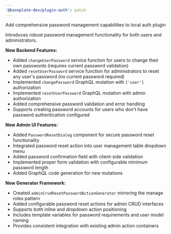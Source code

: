 ```yaml
---
'@baseplate-dev/plugin-auth': patch
---
```


Add comprehensive password management capabilities to local auth plugin

Introduces robust password management functionality for both users and administrators.

**New Backend Features:**

- Added `changeUserPassword` service function for users to change their own passwords (requires current password validation)
- Added `resetUserPassword` service function for administrators to reset any user's password (no current password required)
- Implemented `changePassword` GraphQL mutation with `['user']` authorization
- Implemented `resetUserPassword` GraphQL mutation with admin authorization
- Added comprehensive password validation and error handling
- Supports creating password accounts for users who don't have password authentication configured

**New Admin UI Features:**

- Added `PasswordResetDialog` component for secure password reset functionality
- Integrated password reset action into user management table dropdown menu
- Added password confirmation field with client-side validation
- Implemented proper form validation with configurable minimum password length
- Added GraphQL code generation for new mutations

**New Generator Framework:**

- Created `adminCrudResetPasswordActionGenerator` mirroring the manage roles pattern
- Added configurable password reset actions for admin CRUD interfaces
- Supports both inline and dropdown action positioning
- Includes template variables for password requirements and user model naming
- Provides consistent integration with existing admin action containers
